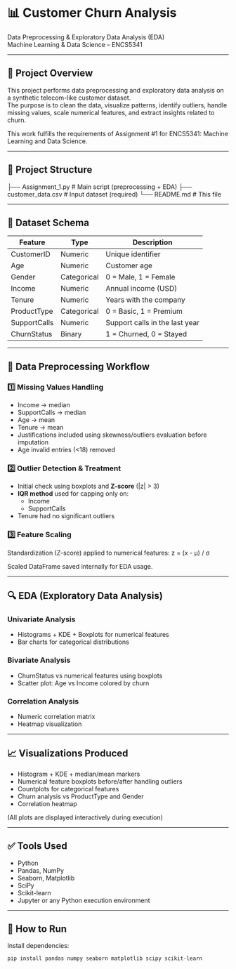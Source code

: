 # 📊 Customer Churn Analysis  
Data Preprocessing & Exploratory Data Analysis (EDA)  
Machine Learning & Data Science – ENCS5341  

---

## 📌 Project Overview  
This project performs data preprocessing and exploratory data analysis on a synthetic telecom-like customer dataset.  
The purpose is to clean the data, visualize patterns, identify outliers, handle missing values, scale numerical features, and extract insights related to churn.  

This work fulfills the requirements of Assignment #1 for ENCS5341: Machine Learning and Data Science.

---

## 📁 Project Structure
├── Assignment_1.py # Main script (preprocessing + EDA)
├── customer_data.csv # Input dataset (required)
└── README.md # This file


---

## 🧩 Dataset Schema

| Feature        | Type        | Description |
|----------------|------------|-------------|
| CustomerID     | Numeric     | Unique identifier |
| Age            | Numeric     | Customer age |
| Gender         | Categorical | 0 = Male, 1 = Female |
| Income         | Numeric     | Annual income (USD) |
| Tenure         | Numeric     | Years with the company |
| ProductType    | Categorical | 0 = Basic, 1 = Premium |
| SupportCalls   | Numeric     | Support calls in the last year |
| ChurnStatus    | Binary      | 1 = Churned, 0 = Stayed |

---

## 🧹 Data Preprocessing Workflow

### 1️⃣ Missing Values Handling
- Income → median  
- SupportCalls → median  
- Age → mean  
- Tenure → mean  
- Justifications included using skewness/outliers evaluation before imputation  
- Age invalid entries (<18) removed

### 2️⃣ Outlier Detection & Treatment
- Initial check using boxplots and **Z-score** (|z| > 3)
- **IQR method** used for capping only on:
  - Income  
  - SupportCalls  
- Tenure had no significant outliers

### 3️⃣ Feature Scaling
Standardization (Z-score) applied to numerical features:
z = (x - μ) / σ

Scaled DataFrame saved internally for EDA usage.

---

## 🔍 EDA (Exploratory Data Analysis)

### Univariate Analysis
- Histograms + KDE + Boxplots for numerical features
- Bar charts for categorical distributions

### Bivariate Analysis
- ChurnStatus vs numerical features using boxplots
- Scatter plot: Age vs Income colored by churn

### Correlation Analysis
- Numeric correlation matrix
- Heatmap visualization

---

## 📈 Visualizations Produced
- Histogram + KDE + median/mean markers
- Numerical feature boxplots before/after handling outliers
- Countplots for categorical features
- Churn analysis vs ProductType and Gender
- Correlation heatmap

(All plots are displayed interactively during execution)

---

## ✅ Tools Used
- Python  
- Pandas, NumPy  
- Seaborn, Matplotlib  
- SciPy  
- Scikit-learn  
- Jupyter or any Python execution environment  

---

## 🚀 How to Run

Install dependencies:
```bash
pip install pandas numpy seaborn matplotlib scipy scikit-learn
